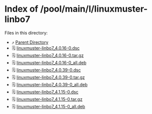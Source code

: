 
# Index of /pool/main/l/linuxmuster-linbo7
Files in this directory:
- ⤴ [Parent Directory](../)
- 🗒 [linuxmuster-linbo7_4.0.16-0.dsc](linuxmuster-linbo7_4.0.16-0.dsc)
- 🗒 [linuxmuster-linbo7_4.0.16-0.tar.gz](linuxmuster-linbo7_4.0.16-0.tar.gz)
- 🗒 [linuxmuster-linbo7_4.0.16-0_all.deb](linuxmuster-linbo7_4.0.16-0_all.deb)
- 🗒 [linuxmuster-linbo7_4.0.39-0.dsc](linuxmuster-linbo7_4.0.39-0.dsc)
- 🗒 [linuxmuster-linbo7_4.0.39-0.tar.gz](linuxmuster-linbo7_4.0.39-0.tar.gz)
- 🗒 [linuxmuster-linbo7_4.0.39-0_all.deb](linuxmuster-linbo7_4.0.39-0_all.deb)
- 🗒 [linuxmuster-linbo7_4.1.15-0.dsc](linuxmuster-linbo7_4.1.15-0.dsc)
- 🗒 [linuxmuster-linbo7_4.1.15-0.tar.gz](linuxmuster-linbo7_4.1.15-0.tar.gz)
- 🗒 [linuxmuster-linbo7_4.1.15-0_all.deb](linuxmuster-linbo7_4.1.15-0_all.deb)
